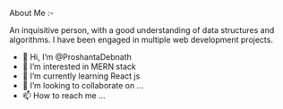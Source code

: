 About Me :-

An inquisitive person, with a good understanding of data structures and algorithms. I have been engaged in multiple web development projects.



- 👋 Hi, I’m @ProshantaDebnath
- 👀 I’m interested in MERN stack
- 🌱 I’m currently learning React js
- 💞️ I’m looking to collaborate on ...
- 📫 How to reach me ...

<!---
ProshantaDebnath/ProshantaDebnath is a ✨ special ✨ repository because its `README.md` (this file) appears on your GitHub profile.
You can click the Preview link to take a look at your changes.
--->
